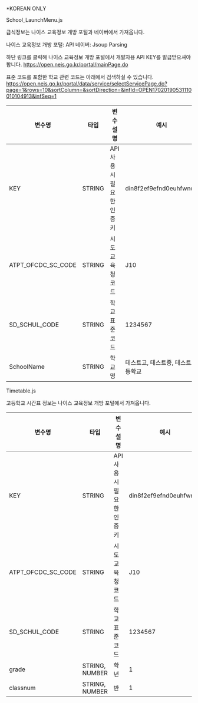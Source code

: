 *KOREAN ONLY

School_LaunchMenu.js

급식정보는 나이스 교육정보 개방 포털과 네이버에서 가져옵니다.

나이스 교육정보 개방 포털: API
네이버: Jsoup Parsing

하단 링크를 클릭해 나이스 교육정보 개방 포털에서 개발자용 API KEY를 발급받으셔야 합니다.
https://open.neis.go.kr/portal/mainPage.do

표준 코드를 포함한 학교 관련 코드는 아래에서 검색하실 수 있습니다.
https://open.neis.go.kr/portal/data/service/selectServicePage.do?page=1&rows=10&sortColumn=&sortDirection=&infId=OPEN17020190531110010104913&infSeq=1


|변수명|타입|변수설명|예시|
|------|---|-----------|----|
|KEY|STRING|API 사용시 필요한 인증키|din8f2ef9efnd0euhfwnofj|
|ATPT_OFCDC_SC_CODE|STRING|시도교육청코드|J10|
|SD_SCHUL_CODE|STRING|학교 표준 코드|1234567|
|SchoolName|STRING|학교 명|테스트고, 테스트중, 테스트고등학교|


Timetable.js

고등학교 시간표 정보는 나이스 교육정보 개방 포털에서 가져옵니다.

|변수명|타입|변수설명|예시|
|------|---|-----------|----|
|KEY|STRING|API 사용시 필요한 인증키|din8f2ef9efnd0euhfwnofj|
|ATPT_OFCDC_SC_CODE|STRING|시도교육청코드|J10|
|SD_SCHUL_CODE|STRING|학교 표준 코드|1234567|
|grade|STRING, NUMBER|학년|1|
|classnum|STRING, NUMBER|반|1|
